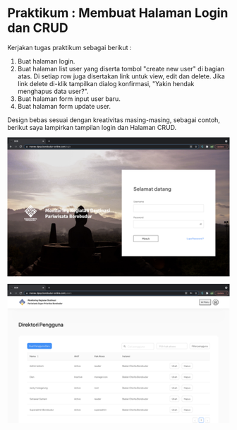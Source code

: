 # Praktikum : Membuat Halaman Login dan CRUD

Kerjakan tugas praktikum sebagai berikut :

1. Buat halaman login.
2. Buat halaman list user yang diserta tombol "create new user" di bagian atas. Di setiap row juga disertakan link untuk view, edit dan delete. Jika link delete di-klik tampilkan dialog konfirmasi, "Yakin hendak menghapus data user?".
3.  Buat halaman form input user baru.
4. Buat halaman form update user.

Design bebas sesuai dengan kreativitas masing-masing, sebagai contoh, berikut saya lampirkan tampilan login dan Halaman CRUD.

![](../.gitbook/assets/screen-shot-2021-07-31-at-19.52.51.png)

![](../.gitbook/assets/screen-shot-2021-07-31-at-19.54.01.png)



